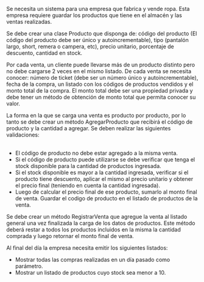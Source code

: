 Se necesita un sistema para una empresa que fabrica y vende ropa. Esta empresa requiere guardar los productos que tiene en el almacén y las ventas realizadas.

Se debe crear una clase Producto que disponga de: código del producto (El código del producto debe ser único y autoincrementable), tipo (pantalón largo, short, remera o campera, etc), precio unitario, porcentaje de descuento, cantidad en stock.
 
Por cada venta, un cliente puede llevarse más de un producto distinto pero no debe cargarse 2 veces en el mismo listado. De cada venta se necesita conocer: número de ticket (debe ser un número único y autoincrementable), fecha de la compra, un listado con los códigos de productos vendidos y el monto total de la compra. El monto total debe ser una propiedad privada y debe tener un método de obtención de monto total que permita conocer su valor. 

La forma en la que se carga una venta es producto por producto, por lo tanto se debe crear un método AgregarProducto que recibirá el código de producto y la cantidad a agregar. Se deben realizar las siguientes validaciones:<br><br>

- El código de producto no debe estar agregado a la misma venta.
- Si el código de producto puede utilizarse se debe verificar que tenga el stock disponible para la cantidad de productos ingresada.
- Si el stock disponible es mayor a la cantidad ingresada, verificar si el producto tiene descuento, aplicar el mismo al precio unitario y obtener el precio final (teniendo en cuenta la cantidad ingresada).
- Luego de calcular el precio final de ese producto, sumarlo al monto final de venta. Guardar el codigo de producto en el listado de productos de la venta.

Se debe crear un método RegistrarVenta que agregue la venta al listado general una vez finalizada la carga de los datos de productos.
Este método deberá restar a todos los productos incluidos en la misma la cantidad comprada y luego retornar el monto final de venta.

Al final del día la empresa necesita emitir los siguientes listados:
-	Mostrar todas las compras realizadas en un día pasado como parámetro.
-	Mostrar un listado de productos cuyo stock sea menor a 10.

